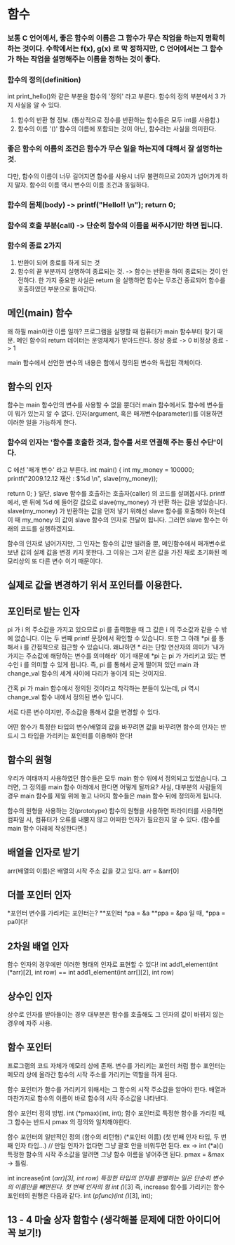 # 함수
### 보통 C 언어에서, 좋은 함수의 이름은 그 함수가 무슨 작업을 하는지 명확히 하는 것이다. 수학에서는 f(x), g(x) 로 막 정하지만, C 언어에서는 그 함수가 하는 작업을 설명해주는 이름을 정하는 것이 좋다.

### 함수의 정의(definition)
int print_hello()와 같은 부분을 함수의 '정의' 라고 부른다.
함수의 정의 부분에서 3 가지 사실을 알 수 있다.
1. 함수의 반환 형 정보. (통상적으로 정수를 반환하는 함수들은 모두 int를 사용함.)
2. 함수의 이름 '()' 함수의 이름에 포함되는 것이 아닌, 함수라는 사실을 의미한다.

### 좋은 함수의 이름의 조건은 함수가 무슨 일을 하는지에 대해서 잘 설명하는 것.
다만, 함수의 이름이 너무 길어지면 함수를 사용시 너무 불편하므로 20자가 넘어가게 하지 말자.
함수의 이름 역시 변수의 이름 조건과 동일하다.

### 함수의 몸체(body) ->   printf("Hello!! \n"); return 0;
### 함수의 호출 부분(call) -> 단순히 함수의 이름을 써주시기만 하면 됩니다.

### 함수의 종료 2가지
1. 반환이 되어 종료를 하게 되는 것
2. 함수의 끝 부분까지 실행하여 종료되는 것.
-> 함수는 반환을 하여 종료되는 것이 안전하다.
한 가지 중요한 사실은 return 을 실행하면 함수는 무조건 종료되어 함수를 호출하였던 부분으로 돌아간다.

## 메인(main) 함수
왜 하필 main이란 이름 일까?
프로그램을 실행할 때 컴퓨터가 main 함수부터 찾기 때문.
메인 함수의 return 데이터는 운영체제가 받아드린다.
정상 종료 -> 0
비정상 종료 -> 1

main 함수에서 선언한 변수의 내용은 함에서 정의된 변수와 독립된 객체이다.

## 함수의 인자
함수는 main 함수안의 변수를 사용할 수 없을 뿐더러 main 함수에서도 함수에 변수들이 뭐가 있는지 알 수 없다.
인자(argument, 혹은 매개변수(parameter))를 이용하면 이러한 일을 가능하게 한다.
### 함수의 인자는 '함수를 호출한 것과, 함수를 서로 연결해 주는 통신 수단'이다.
C 에선 '매개 변수' 라고 부른다.
int main() {
  int my_money = 100000;
  printf("2009.12.12 재산 : $%d \n", slave(my_money));

  return 0;
}
일단, slave 함수를 호출하는 호출자(caller) 의 코드를 살펴봅시다. printf 에서, 맨 뒤에 %d 에 들어갈 값으로 slave(my_money) 가 반환 하는 값을 넣었습니다. slave(my_money) 가 반환하는 값을 먼저 넣기 위해선 slave 함수를 호출해야 하는데 이 때 my_money 의 값이 slave 함수의 인자로 전달이 됩니다. 그러면 slave 함수는 아래의 코드를 실행하겠지요.

함수의 인자로 넘어가지만, 그 인자는 함수의 값만 빌려줄 뿐, 메인함수에서 매개변수로 보낸 값의 실제 값을 변경 키지 못한다. 그 이유는 그저 같은 값을 가진 채로 초기화된 메모리상의 또 다른 변수 이기 때문이다.

실제로 값을 변경하기 위서 포인터를 이용한다.
---
## 포인터로 받는 인자
pi 가 i 의 주소값을 가지고 있으므로 pi 를 출력했을 때 그 값은 i 의 주소값과 같을 수 밖에 없습니다. 이는 두 번째 printf 문장에서 확인할 수 있습니다. 또한 그 아래 *pi 를 통해서 i 를 간접적으로 접근할 수 있습니다. 왜냐하면 * 라는 단항 연산자의 의미가 '내가 가지는 주소값에 해당하는 변수를 의미해라' 이기 때문에 *pi 는 pi 가 가리키고 있는 변수인 i 를 의미할 수 있게 됩니다. 즉, pi 를 통해서 굳게 떨어져 있던 main 과 change_val 함수의 세계 사이에 다리가 놓이게 되는 것이지요.

간혹 pi 가 main 함수에서 정의된 것이라고 착각하는 분들이 있는데, pi 역시 change_val 함수 내에서 정의된 변수 입니다.

서로 다른 변수이지만, 주소값을 통해서 값을 변경할 수 있다.

어떤 함수가 특정한 타입의 변수/배열의 값을 바꾸려면 값을 바꾸려면 함수의 인자는 반드시 그 타입을 가리키는 포인터를 이용해야 한다!

## 함수의 원형
우리가 여태까지 사용하였던 함수들은 모두 main 함수 위에서 정의되고 있었습니다. 그러면, 그 정의를 main 함수 아래에서 한다면 어떻게 될까요? 사실, 대부분의 사람들의 경우 main 함수를 제일 위에 놓고 나머지 함수들은 main 함수 뒤에 정의하게 됩니다. 

함수의 원형을 사용하는 것(prototype)
함수의 원형을 사용하면 파라미터를 사용하면 컴파일 시, 컴퓨터가 오류를 내뿜지 않고 어떠한 인자가 필요한지 알 수 있다. (함수를 main 함수 아래에 작성한다면.)

## 배열을 인자로 받기
arr(배열의 이름)은 배열의 시작 주소 값을 갖고 있다.
arr = &arr[0]

## 더블 포인터 인자
*포인터 변수를 가리키는 포인터는? **포인터 *pa = &a **ppa = &pa 일 때, *ppa = pa이다!

## 2차원 배열 인자
함수 인자의 경우에만 이러한 형태의 인자로 표현할 수 있다!
int add1_element(int (*arr)[2], int row) == int add1_element(int arr[][2], int row)

## 상수인 인자
상수로 인자를 받아들이는 경우 대부분은 함수를 호출해도 그 인자의 값이 바뀌지 않는 경우에 자주 사용.

## 함수 포인터
프로그램의 코드 자체가 메모리 상에 존재.
변수를 가리키는 포인터 처럼 함수 포인터는 메모리 상에 올라간 함수의 시작 주소를 가리키는 역할을 하게 된다.

함수 포인터가 함수를 가리키기 위해서는 그 함수의 시작 주소값을 알아야 한다.
배열과 마찬가지로 함수의 이름이 바로 함수의 시작 주소값을 나타낸다.

함수 포인터 정의 방법.
int (*pmax)(int, int);
함수 포인터로 특정한 함수를 가리킬 때, 그 함수는 반드시 pmax 의 정의와 일치해야한다.

함수 포인터의 일반적인 정의
(함수의 리턴형) (*포인터 이름) (첫 번째 인자 타입, 두 번째 인자 타입...)
// 만일 인자가 없다면 그냥 괄호 안을 비워두면 된다.
ex -> int (*a)()
특정한 함수의 시작 주소값을 알려면 그냥 함수 이름을 넣어주면 된다.
pmax = &max -> 틀림.

int increase(int (*arr)[3], int row)
특정한 타입의 인자를 판별하는 일은 단순히 변수의 이름만을 뺴면된다.
첫 번째 인자의 형 int (*)[3] 즉, increase 함수를 가리키는 함수 포인터의 원형은 다음과 같다.
int (*pfunc)(int (*)[3], int);

## 13 - 4 마술 상자 함함수  (생각해볼 문제에 대한 아이디어 꼭 보기!)